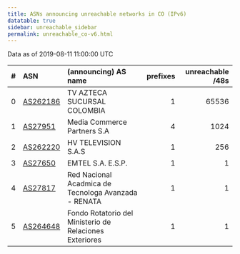 ```yaml
---
title: ASNs announcing unreachable networks in CO (IPv6)
datatable: true
sidebar: unreachable_sidebar
permalink: unreachable_co-v6.html
---
```


Data as of 2019-08-11 11:00:00 UTC


<div class="datatable-begin"></div>

|   # | ASN                                      | (announcing) AS name                                    |   prefixes |   unreachable /48s |
|----:|:-----------------------------------------|:--------------------------------------------------------|-----------:|-------------------:|
|   0 | [AS262186](unreachable_AS262186-v6.html) | TV AZTECA SUCURSAL COLOMBIA                             |          1 |              65536 |
|   1 | [AS27951](unreachable_AS27951-v6.html)   | Media Commerce Partners S.A                             |          4 |               1024 |
|   2 | [AS262220](unreachable_AS262220-v6.html) | HV TELEVISION S.A.S                                     |          1 |                256 |
|   3 | [AS27650](unreachable_AS27650-v6.html)   | EMTEL S.A. E.S.P.                                       |          1 |                  1 |
|   4 | [AS27817](unreachable_AS27817-v6.html)   | Red Nacional Acadmica de Tecnologa Avanzada - RENATA    |          1 |                  1 |
|   5 | [AS264648](unreachable_AS264648-v6.html) | Fondo Rotatorio del Ministerio de Relaciones Exteriores |          1 |                  1 |

<div class="datatable-end"></div>